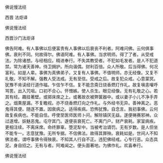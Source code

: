   佛说慢法经  

西晋 法炬译  

佛说慢法经  

西晋沙门法炬译  

佛告阿难。有人事佛以后便富贵有人事佛以后衰丧不利者。阿难问佛。云何俱事佛。衰利不同。何故得尔。佛语阿难。有人事佛。当求明师。得了了者。从受戒法。为除诸想。与经相应。精进奉行。不失其教受者。不犯如毛发者。是人不犯道禁。常为诸天善神。侍卫拥护。所向谐偶。财利百倍。众人所敬。后当得佛。何况富利。如是人辈。事佛为真佛弟子。又复有人事佛。不值明师。亦无经像。又复不礼敬。不知不解。强教人受法戒。无有至信。受戒之后。故复犯众戒。心意蒙冥。犹豫不肯读经行道作福。乍信乍不信。复不能念斋日烧香燃灯作礼。故复嗔恚嚾呼骂詈。出入咒咀。口初不合心。怀憎嫉。使人杀生。眼见经像。无有礼敬之心。若其有经。趣挂著壁。或掷床席之上。或著故衣被弊箧器中。或以妻子小儿不净手弄之。烟熏屋漏。不复瞻视。亦不烧香燃灯向之作礼。与外经书无异。善神离之。恶鬼得其便。随逐不置。因衰病之。适得疾病。恐怖犹豫。自念言。我初事佛。云何故复疾病也。不能自信。呼使至医师医师卜问。解除镇厌无益。遂便祷赛邪神。众过遂增。妖魅恶鬼。屯守其门。遂便丧衰死亡。不离门户。财产衰耗。家室病疾。更相注续。不离床席。命终罪辜。堕泥犁中。当被考治谪罚。无有岁数。是人但坐不能专一。志意犹豫。无所专据。不信佛法。故得其罪殃。衰耗如是。世间人不知佛法者。谓呼事佛令得殃衰。不知其人行自不正。违犯佛经戒。心专行恶。众态具足。身自招之。无有与者。阿难闻之。便头面著地。为佛作礼。欢喜奉行。  

佛说慢法经  
